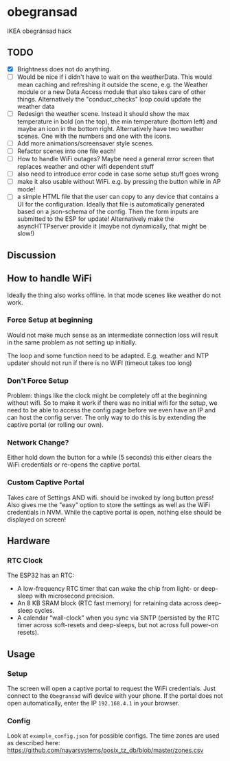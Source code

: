 # obegransad

IKEA obegränsad hack

## TODO

- [X] Brightness does not do anything.
- [ ] Would be nice if i didn't have to wait on the weatherData. This would mean caching and refreshing it outside the scene, e.g. the Weather module or a new Data Access module that also takes care of other things. Alternatively the "conduct_checks" loop could update the weather data
- [ ] Redesign the weather scene. Instead it should show the max temperature in bold (on the top), the min temperature (bottom left) and maybe an icon in the bottom right.
    Alternatively have two weather scenes. One with the numbers and one with the icons.
- [ ] Add more animations/screensaver style scenes.
- [ ] Refactor scenes into one file each!
- [ ] How to handle WiFi outages? Maybe need a general error screen that replaces weather and other wifi dependent stuff
- [ ] also need to introduce error code in case some setup stuff goes wrong
- [ ] make it also usable without WiFi. e.g. by pressing the button while in AP mode!
- [ ] a simple HTML file that the user can copy to any device that contains a UI for the configuration. Ideally that file is automatically generated based on a json-schema of the config. Then the form inputs are submitted to the ESP for update!
    Alternatively make the asyncHTTPserver provide it (maybe not dynamically, that might be slow!)

## Discussion

## How to handle WiFi

Ideally the thing also works offline. In that mode scenes like weather do not work.

### Force Setup at beginning

Would not make much sense as an intermediate connection loss will result in the same problem as not setting up initially.

The loop and some function need to be adapted.
E.g. weather and NTP updater should not run if there is no WiFI (timeout takes too long)

### Don't Force Setup

Problem: things like the clock might be completely off at the beginning without wifi.
So to make it work if there was no initial wifi for the setup, we need to be able to access the config page before we even have an IP and can host the config server. The only way to do this is by extending the captive portal (or rolling our own).

### Network Change?

Either hold down the button for a while (5 seconds) this either clears the WiFi credentials or re-opens the captive portal.

### Custom Captive Portal

Takes care of Settings AND wifi. should be invoked by long button press!
Also gives me the "easy" option to store the settings as well as the WiFi credentials in NVM.
While the captive portal is open, nothing else should be displayed on screen!

## Hardware

### RTC Clock

The ESP32 has an RTC:

- A low-frequency RTC timer that can wake the chip from light- or deep-sleep with microsecond precision.
- An 8 KB SRAM block (RTC fast memory) for retaining data across deep-sleep cycles.
- A calendar “wall-clock” when you sync via SNTP (persisted by the RTC timer across soft-resets and deep-sleeps, but not across full power-on resets).

## Usage

### Setup

The screen will open a captive portal to request the WiFi credentials.
Just connect to the `Obegransad` wifi device with your phone.
If the portal does not open automatically, enter the IP `192.168.4.1` in your browser.

### Config

Look at `example_config.json` for possible configs.
The time zones are used as described here: <https://github.com/nayarsystems/posix_tz_db/blob/master/zones.csv>
